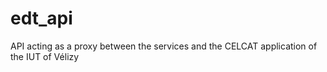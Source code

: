 # edt_api
API acting as a proxy between the services and the CELCAT application of the IUT of Vélizy
